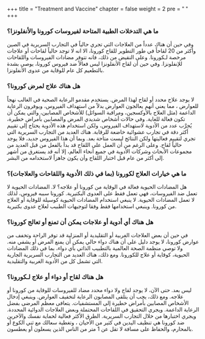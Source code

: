 +++
title = "Treatment and Vaccine"
chapter = false
weight = 2
pre = "<b> </b>"
+++

### ما هي التدخلات الطبية المتاحة لفيروسات كورونا والأنفلونزا؟ 
وفي حين أن هناك عدداً من العلاجات التي تجري حالياً في التجارب السريرية في الصين وأكثر من 20 لقاحاً في طور التطوير للقاح كورونا، الا انه لا توجد حالياً لقاحات أو علاجات مرخصة لـكورونا.   وعلى النقيض من ذلك، فانه تتوفر مضادات الفيروسات واللقاحات للإنفلونزا. وفي حين أن لقاح الأنفلونزا ليس فعالاً ضد فيروس كورونا، يوصى بشدة بالتطعيم كل عام للوقاية من عدوى الأنفلونزا.

### هل هناك علاج لمرض كورونا؟ 
لا يوجد علاج محدد أو لقاح لهذا المرض.
يستخدم مقدمو الرعاية الصحية في الغالب نهجاً للعوارض ، مما يعني أنهم يعالجون العوارض بدلاً من استهداف الفيروس، ويوفرون الرعاية الداعمة (مثل العلاج بالأوكسجين، ومراقبة السوائل) للأشخاص المصابين، والتي يمكن أن تكون فعالة للغاية.
وفي حالات أشخاص شديدي المرض والمصابين بأمراض خطيرة، يُجرَّب عدد من الأدوية لاستهداف الفيروس، ولكن استخدام هذه الأدوية يحتاج إلى تقييم أكثر دقة في تجارب عشوائية خاضعة للرقابة. هناك العديد من التجارب السريرية التي تجري لتقييم فعاليتها ولكن النتائج ليست متاحة بعد.
وبما أن هذا الفيروس جديد، فلا يوجد حالياً لقاح. وعلى الرغم من أن العمل على اللقاح قد بدأ بالفعل من قبل العديد من مجموعات الأبحاث وشركات الأدوية في جميع أنحاء العالم، إلا أنه قد يستغرق من أشهر إلى أكثر من عام قبل اختبار اللقاح وأن يكون جاهزاً لاستخدامه من البشر.

### ما هي خيارات العلاج لكورونا (بما في ذلك الأدوية واللقاحات والعلاجات)؟
هل المضادات الحيوية فعالة في الوقاية من كورونا أو علاجه؟ لا. المضادات الحيوية لا تعمل ضد الفيروسات، فهي تعمل فقط على العدوى البكتيرية. كورونا سببه فيروس، لذلك لا تعمل المضادات الحيوية. لا ينبغي استخدام المضادات الحيوية كوسيلة للوقاية أو العلاج من كورونا. وينبغي استخدامها فقط وفقا لتوجيهات الطبيب لعلاج عدوى بكتيرية.

### هل هناك أي أدوية أو علاجات يمكن أن تمنع أو تعالج كورونا؟  
في حين أن بعض العلاجات الغربية أو التقليدية أو المنزلية قد توفر الراحة وتخفف من عوارض كورونا، لا يوجد دليل على أن هناك دواء حالي يمكن أن يمنع المرض أو يشفي منه. ولا توصي منظمة الصحة العالمية بالتطبيب الذاتي بأي دواء، بما في ذلك المضادات الحيوية، كوقاية أو علاج للكورونا. ومع ذلك، هناك العديد من التجارب السريرية الجارية التي تشمل كل من الأدوية الغربية والتقليدية.
### هل هناك لقاح أو دواء أو علاج لـكورونا؟
ليس بعد. حتى الآن، لا يوجد لقاح ولا دواء محدد مضاد للفيروسات للوقاية من كورونا أو علاجه. ومع ذلك، يجب أن يتلقى المصابون الرعاية لتخفيف العوارض. وينبغي إدخال الأشخاص المصابين بأمراض خطيرة إلى المستشفيات. يتعافى معظم المرضى بفضل الرعاية الداعمة.
ويجري التحقيق في اللقاحات المحتملة وبعض العلاجات الدوائية المحددة. ويجري اختبارها من خلال التجارب السريرية.
الطرق الأكثر فعالية لحماية نفسك والآخرين ضد كورونا هي تنظيف اليدين في كثير من الأحيان ، وتغطية سعالك مع ثني الكوع أو بالمحارم، والحفاظ على مسافة لا تقل عن 1 متر من الناس الذين يسعلون أو يعطسون.
